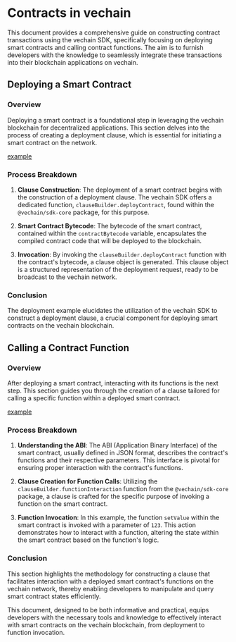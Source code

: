 # Contracts in vechain

This document provides a comprehensive guide on constructing contract transactions using the vechain SDK, specifically focusing on deploying smart contracts and calling contract functions. The aim is to furnish developers with the knowledge to seamlessly integrate these transactions into their blockchain applications on vechain.

## Deploying a Smart Contract

### Overview

Deploying a smart contract is a foundational step in leveraging the vechain blockchain for decentralized applications. This section delves into the process of creating a deployment clause, which is essential for initiating a smart contract on the network.

[example](examples/contracts/contract-deploy.ts)

### Process Breakdown

1. **Clause Construction**: The deployment of a smart contract begins with the construction of a deployment clause. The vechain SDK offers a dedicated function, `clauseBuilder.deployContract`, found within the `@vechain/sdk-core` package, for this purpose.

2. **Smart Contract Bytecode**: The bytecode of the smart contract, contained within the `contractBytecode` variable, encapsulates the compiled contract code that will be deployed to the blockchain.

3. **Invocation**: By invoking the `clauseBuilder.deployContract` function with the contract's bytecode, a clause object is generated. This clause object is a structured representation of the deployment request, ready to be broadcast to the vechain network.

### Conclusion

The deployment example elucidates the utilization of the vechain SDK to construct a deployment clause, a crucial component for deploying smart contracts on the vechain blockchain.

## Calling a Contract Function

### Overview

After deploying a smart contract, interacting with its functions is the next step. This section guides you through the creation of a clause tailored for calling a specific function within a deployed smart contract.

[example](examples/contracts/contract-function-call.ts)

### Process Breakdown

1. **Understanding the ABI**: The ABI (Application Binary Interface) of the smart contract, usually defined in JSON format, describes the contract's functions and their respective parameters. This interface is pivotal for ensuring proper interaction with the contract's functions.

2. **Clause Creation for Function Calls**: Utilizing the `clauseBuilder.functionInteraction` function from the `@vechain/sdk-core` package, a clause is crafted for the specific purpose of invoking a function on the smart contract.

3. **Function Invocation**: In this example, the function `setValue` within the smart contract is invoked with a parameter of `123`. This action demonstrates how to interact with a function, altering the state within the smart contract based on the function's logic.

### Conclusion

This section highlights the methodology for constructing a clause that facilitates interaction with a deployed smart contract's functions on the vechain network, thereby enabling developers to manipulate and query smart contract states efficiently.

This document, designed to be both informative and practical, equips developers with the necessary tools and knowledge to effectively interact with smart contracts on the vechain blockchain, from deployment to function invocation.
